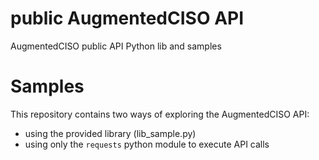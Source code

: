 # public AugmentedCISO API

AugmentedCISO public API Python lib and samples

# Samples

This repository contains two ways of exploring the AugmentedCISO API:
 - using the provided library (lib_sample.py)
 - using only the `requests` python module to execute API calls 